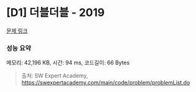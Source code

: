# [D1] 더블더블 - 2019 

[문제 링크](https://swexpertacademy.com/main/code/problem/problemDetail.do?contestProbId=AV5QDEX6AqwDFAUq) 

### 성능 요약

메모리: 42,196 KB, 시간: 94 ms, 코드길이: 66 Bytes



> 출처: SW Expert Academy, https://swexpertacademy.com/main/code/problem/problemList.do